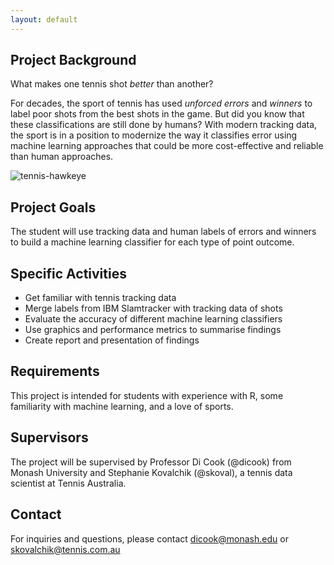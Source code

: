 ```yaml
---
layout: default
---
```


## Project Background

What makes one tennis shot _better_ than another?

For decades, the sport of tennis has used _unforced errors_ and _winners_ to label poor shots from the best shots in the game. But did you know that these classifications are still done by humans? With modern tracking data, the sport is in a position to modernize the way it classifies error using machine learning approaches that could be more cost-effective and reliable than human approaches.

![tennis-hawkeye](http://www.feeltennis.net/wp-content/uploads/2012/08/tennis-ball-trajectory1.jpg)

## Project Goals

The student will use tracking data and human labels of errors and winners to build a machine learning classifier for each type of point outcome. 

## Specific Activities

- Get familiar with tennis tracking data
- Merge labels from IBM Slamtracker with tracking data of shots
- Evaluate the accuracy of different machine learning classifiers
- Use graphics and performance metrics to summarise findings
- Create report and presentation of findings

## Requirements

This project is intended for students with experience with R, some familiarity with machine learning, and a love of sports.

## Supervisors

The project will be supervised by Professor Di Cook (@dicook) from Monash University and Stephanie Kovalchik (@skoval), a tennis data scientist at Tennis Australia.

## Contact

For inquiries and questions, please contact dicook@monash.edu or skovalchik@tennis.com.au

